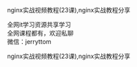 nginx实战视频教程(23课),nginx实战教程分享

全网it学习资源共享学习<br>全网课程都有，欢迎私聊<br>微信：jerryttom<br>

nginx实战视频教程(23课),nginx实战教程分享